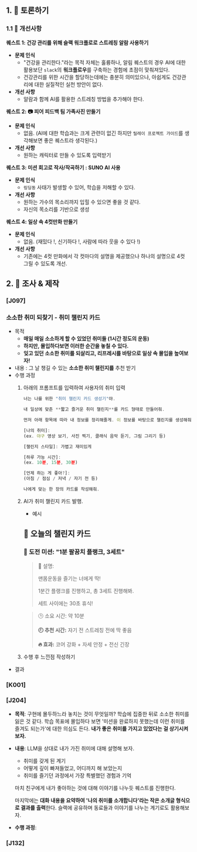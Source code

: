 ## 1. 🔵 토론하기

### 1.1 🧩 개선사항

**퀘스트 1: 건강 관리를 위해 슬랙 워크플로로 스트레칭 알람 사용하기**

- **문제 인식**
  - "건강을 관리한다."라는 목적 자체는 훌륭하나, 알림 퀘스트의 경우 AI에 대한 활용보단 `slack`의 **워크플로우**를 구축하는 경험에 초점이 맞춰져있다.
  - 건강관리를 위한 시간을 할당하는데에는 충분히 의미있으나, 아쉽게도 건강관리에 대한 실질적인 실천 방안이 없다.
- **개선 사항**
  - 알람과 함께 AI를 활용한 스트레칭 방법을 추가해야 한다.

**퀘스트 2: 📷 피어 피드백 팀 가족사진 만들기**

- **문제 인식**
  - 없음. (AI에 대한 학습과는 크게 관련이 없긴 하지만 `릴레이 프로젝트 가이드`를 생각해보면 좋은 퀘스트라 생각된다.)
- **개선 사항**
  - 원하는 캐릭터로 만들 수 있도록 입력받기

**퀘스트 3: 미션 회고로 작사/작곡하기 : SUNO AI 사용**

- **문제 인식**
  - `링딩동` 사태가 발생할 수 있어, 학습을 저해할 수 있다.
- **개선 사항**
  - 원하는 가수의 목소리까지 입힐 수 있으면 좋을 것 같다.
  - 자신의 목소리를 기반으로 생성

**퀘스트 4: 일상 속 4컷만화 만들기**

- **문제 인식**
  - 없음. (재밌다 !, 신기하다 !, 사람에 따라 웃을 수 있다 !)
- **개선 사항**
  - 기존에는 4컷 만화에서 각 컷마다의 설명을 제공했으나 하나의 설명으로 4컷 그릴 수 있도록 개선.

## 2. 🔵 조사 & 제작

### [J097]

### 소소한 취미 되찾기 - 취미 챌린지 카드

- 목적
    - **매일 매일 소소하게 할 수 있었던 취미들 (1시간 정도의 운동)**
    - **하지만, 몰입하다보면 이러한 순간을 놓칠 수 있다.**
    - **잊고 있던 소소한 취미를 되살리고, 리프레시를 바탕으로 일상 속 몰입을 높여보자!**
- 내용 : 그 날 챙길 수 있는 **소소한 취미 챌린지를** 추천 받기
- 수행 과정
    1. 아래의 프롬프트를 입력하여 사용자의 취미 입력
        
        ```jsx
        너는 나를 위한 "취미 챌린지 카드 생성기"야.
        
        내 일상에 맞춘 **짧고 즐거운 취미 챌린지**를 카드 형태로 만들어줘.
        
        먼저 아래 항목에 따라 내 정보를 정리해줄게. 이 정보를 바탕으로 챌린지를 생성해줘.
        
        [나의 취미]:  
        (ex. 야구 영상 보기, 사진 찍기, 클래식 음악 듣기, 그림 그리기 등)
        
        [챌린지 스타일]: 가볍고 재미있게
        
        [하루 가능 시간]:  
        (ex. 10분, 15분, 30분)
        
        [언제 하는 게 좋아?]:  
        (아침 / 점심 / 저녁 / 자기 전 등)
        
        나에게 맞는 한 장의 카드를 작성해줘.
        ```
        
    2. AI가 취미 챌린지 카드 발행.
        - 예시
        
        ## 🎯 오늘의 챌린지 카드
        
        ### 🧗 **도전 미션: "1분 팔꿈치 플랭크, 3세트"**
        
        > 🧩 설명:
        > 
        > 
        > 맨몸운동을 즐기는 너에게 딱!
        > 
        > 1분간 플랭크를 진행하고, 총 3세트 진행해봐.
        > 
        > 세트 사이에는 30초 휴식!
        > 
        
        > 🕒 소요 시간: 약 10분
        > 
        > 
        > **🕘 추천 시간:** 자기 전 스트레칭 전에 딱 좋음
        > 
        > **🔥 효과:** 코어 강화 + 자세 안정 + 전신 긴장
        > 
    3. 수행 후 느낀점 작성하기
- 결과

### [K001]

### [J204]

- **목적**: 구현에 몰두하느라 놓치는 것이 무엇일까? 학습에 집중한 뒤로 소소한 취미를 잃은 것 같다. 학습 목표에 몰입하다 보면 '미션을 완료하지 못했는데 이런 취미를 즐겨도 되는가'에 대한 의심도 든다. **내가 좋은 취미를 가지고 있었다는 걸 상기시켜보자.**  

- **내용**: LLM을 상대로 내가 가진 취미에 대해 설명해 보자.  
	- 취미를 갖게 된 계기
	- 어떻게 깊이 빠져들었고, 어디까지 해 보았는지
	- 취미를 즐기던 과정에서 가장 특별했던 경험과 기억

	마치 친구에게 내가 좋아하는 것에 대해 이야기를 나누듯 퀘스트를 진행한다.  

	마지막에는 **대화 내용을 요약하여 '나의 취미를 소개합니다'라는 작은 소개글 형식으로 결과를 출력**한다. 슬랙에 공유하며 동료들과 이야기를 나누는 계기로도 활용해보자.  

- **수행 과정**:


### [J132]
